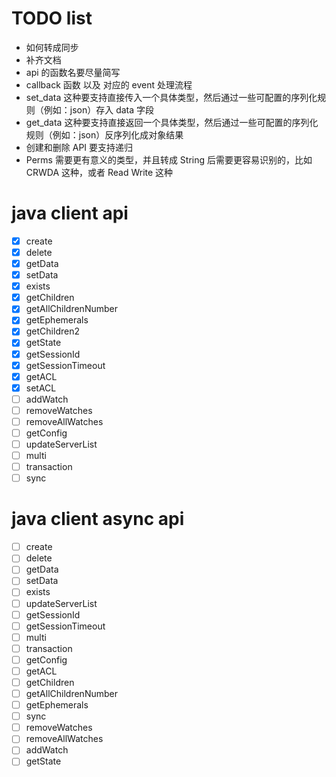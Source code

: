# TODO list
- 如何转成同步
- 补齐文档
- api 的函数名要尽量简写
- callback 函数 以及 对应的 event 处理流程
- set_data 这种要支持直接传入一个具体类型，然后通过一些可配置的序列化规则（例如：json）存入 data 字段
- get_data 这种要支持直接返回一个具体类型，然后通过一些可配置的序列化规则（例如：json）反序列化成对象结果
- 创建和删除 API 要支持递归
- Perms 需要更有意义的类型，并且转成 String 后需要更容易识别的，比如 CRWDA 这种，或者 Read Write 这种

# java client api
- [x] create
- [x] delete
- [x] getData
- [x] setData
- [x] exists
- [x] getChildren
- [x] getAllChildrenNumber
- [x] getEphemerals
- [x] getChildren2
- [x] getState
- [x] getSessionId
- [x] getSessionTimeout
- [x] getACL
- [x] setACL
- [ ] addWatch
- [ ] removeWatches
- [ ] removeAllWatches
- [ ] getConfig
- [ ] updateServerList
- [ ] multi
- [ ] transaction
- [ ] sync

# java client async api
- [ ] create
- [ ] delete
- [ ] getData
- [ ] setData
- [ ] exists
- [ ] updateServerList
- [ ] getSessionId
- [ ] getSessionTimeout
- [ ] multi
- [ ] transaction
- [ ] getConfig
- [ ] getACL
- [ ] getChildren
- [ ] getAllChildrenNumber
- [ ] getEphemerals
- [ ] sync
- [ ] removeWatches
- [ ] removeAllWatches
- [ ] addWatch
- [ ] getState